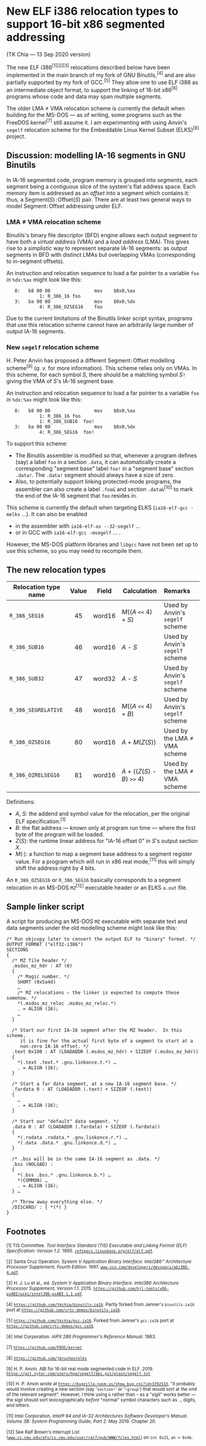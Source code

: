 # New ELF i386 relocation types to support 16-bit x86 segmented addressing

(TK Chia — 13 Sep 2020 version)

The new ELF i386<sup>[1][2][3]</sup> relocations described below have been implemented in the main branch of my fork of GNU Binutils,<sup>[4]</sup> and are also partially supported by my fork of GCC.<sup>[5]</sup>  They allow one to use ELF i386 as an intermediate object format, to support the linking of 16-bit x86<sup>[6]</sup> programs whose code and data may span multiple segments.

The older LMA ≠ VMA relocation scheme is currently the default when building for the MS-DOS — as of writing, some programs such as the FreeDOS kernel<sup>[7]</sup> still assume it.  I am experimenting with using Anvin's `segelf` relocation scheme for the Embeddable Linux Kernel Subset (ELKS)<sup>[8]</sup> project.

## Discussion: modelling IA-16 segments in GNU Binutils

In IA-16 segmented code, program memory is grouped into _segments_, each segment being a contiguous slice of the system's flat address space.  Each memory item is addressed as an _offset_ into a segment which contains it: thus, a Segment(_S_)`:`Offset(_S_) pair.  There are at least two general ways to model Segment`:`Offset addressing under ELF.

### LMA ≠ VMA relocation scheme

Binutils's binary file descriptor (BFD) engine allows each output segment to have both a _virtual address_ (VMA) and a _load address_ (LMA).  This gives rise to a simplistic way to represent separate IA-16 segments: as output segments in BFD with distinct LMAs but overlapping VMAs (corresponding to in-segment offsets).

An instruction and relocation sequence to load a far pointer to a variable `foo` in `%dx:%ax` might look like this:

       0:	b8 00 00             	mov    $0x0,%ax
    			1: R_386_16	foo
       3:	ba 00 00             	mov    $0x0,%dx
    			4: R_386_OZSEG16	foo

Due to the current limitations of the Binutils linker script syntax, programs that use this relocation scheme cannot have an arbitrarily large number of output IA-16 segments.

### New `segelf` relocation scheme

H. Peter Anvin has proposed a different Segment`:`Offset modelling scheme<sup>[9]</sup> (_q. v._ for more information).  This scheme relies only on VMAs.  In this scheme, for each symbol _S_, there should be a matching symbol _S_`!` giving the VMA of _S_'s IA-16 segment base.

An instruction and relocation sequence to load a far pointer to a variable `foo` in `%dx:%ax` might look like this:

       0:	b8 00 00             	mov    $0x0,%ax
    			1: R_386_16	foo
    			1: R_386_SUB16	foo!
       3:	ba 00 00             	mov    $0x0,%dx
    			4: R_386_SEG16	foo!

To support this scheme:

  * The Binutils assembler is modified so that, whenever a program defines (say) a label `foo` in a section `.data`, it can automatically create a corresponding "segment base" label `foo!` in a "segment base" section `.data!`.  The `.data!` segment should always have a size of zero.
  * Also, to potentially support linking protected-mode programs, the assembler can also create a label `.foo&` and section `.data&`<sup>[10]</sup> to mark the end of the IA-16 segment that `foo` resides in.
			
This scheme is currently the default when targeting ELKS (`ia16-elf-gcc -melks` …).  It can also be enabled

  * in the assembler with `ia16-elf-as --32-segelf` …
  * or in GCC with `ia16-elf-gcc -msegelf` … .

However, the MS-DOS platform libraries and `libgcc` have not been set up to use this scheme, so you may need to recompile them.

## The new relocation types

Relocation type name   | Value | Field  | Calculation                     | Remarks
---------------------- | :---: | :----: | ------------------------------- | :------
`R_386_SEG16`          |   45  | word16 | _M_((_A_ `<<` 4) + _S_)         | Used by Anvin's `segelf` scheme
`R_386_SUB16`          |   46  | word16 | _A_ - _S_                       | Used by Anvin's `segelf` scheme
`R_386_SUB32`          |   47  | word32 | _A_ - _S_                       | Used by Anvin's `segelf` scheme
`R_386_SEGRELATIVE`    |   48  | word16 | _M_((_A_ `<<` 4) + _B_)         | Used by Anvin's `segelf` scheme
`R_386_OZSEG16`        |   80  | word16 | _A_ + _M_(_Z_(_S_))             | Used by the LMA ≠ VMA scheme
`R_386_OZRELSEG16`     |   81  | word16 | _A_ + ((_Z_(_S_) - _B_) `>>` 4) | Used by the LMA ≠ VMA scheme

Definitions:

  * _A_, _S_: the addend and symbol value for the relocation, per the original ELF specification.<sup>[1]</sup>
  * _B_: the flat address — known only at program run time — where the first byte of the program will be loaded.
  * _Z_(_S_): the runtime linear address for "IA-16 offset 0" in _S_'s output section _X_.
  * _M_(·): a function to map a segment base address to a segment register value.  For a program which will run in x86 real mode,<sup>[11]</sup> this will simply shift the address right by 4 bits.

An `R_386_OZSEG16` or `R_386_SEG16` basically corresponds to a segment relocation in an MS-DOS `MZ`<sup>[12]</sup> executable header or an ELKS `a.out` file.

## Sample linker script

A script for producing an MS-DOS `MZ` executable with separate text and data segments under the old modelling scheme might look like this:

    /* Run objcopy later to convert the output ELF to "binary" format. */
    OUTPUT_FORMAT ("elf32-i386")
    SECTIONS
    {
      /* MZ file header */
      .msdos_mz_hdr : AT (0)
      {
        /* Magic number. */
        SHORT (0x5a4d)
        …
        /* MZ relocations — the linker is expected to compute these somehow. */
        *(.msdos_mz_reloc .msdos_mz_reloc.*)
        . = ALIGN (16);
        …
      }

      /* Start our first IA-16 segment after the MZ header.  In this scheme,
         it is fine for the actual first byte of a segment to start at a
         non-zero IA-16 offset. */
      .text 0x100 : AT (LOADADDR (.msdos_mz_hdr) + SIZEOF (.msdos_mz_hdr))
      {
        *(.text .text.* .gnu.linkonce.t.*) …
        . = ALIGN (16);
      }

      /* Start a far data segment, at a new IA-16 segment base. */
      .fardata 0 : AT (LOADADDR (.text) + SIZEOF (.text))
      {
        …
        . = ALIGN (16);
      }

      /* Start our "default" data segment. */
      .data 0 : AT (LOADADDR (.fardata) + SIZEOF (.fardata))
      {
        *(.rodata .rodata.* .gnu.linkonce.r.*) …
        *(.data .data.* .gnu.linkonce.d.*) …
      }

      /* .bss will be in the same IA-16 segment as .data. */
      .bss (NOLOAD) :
      {
        *(.bss .bss.* .gnu.linkonce.b.*) …
        *(COMMON) …
        . = ALIGN (16);
      } …

      /* Throw away everything else. */
      /DISCARD/ : { *(*) }
    }

## Footnotes

<sup>[1] TIS Committee.  _Tool Interface Standard (TIS) Executable and Linking Format (ELF) Specification: Version 1.2_. 1995. [`refspecs.linuxbase.org/elf/elf.pdf`](http://refspecs.linuxbase.org/elf/elf.pdf).</sup>

<sup>[2] Santa Cruz Operation.  _System V Application Binary Interface: Intel386™ Architecture Processor Supplement, Fourth Edition_. 1997. [`www.sco.com/developers/devspecs/abi386-4.pdf`](http://www.sco.com/developers/devspecs/abi386-4.pdf).</sup>

<sup>[3] H. J. Lu et al., ed.  _System V Application Binary Interface: Intel386 Architecture Processor Supplement, Version 1.1_.  2015. [`https://github.com/hjl-tools/x86-psABI/wiki/intel386-psABI-1.1.pdf`](https://github.com/hjl-tools/x86-psABI/wiki/intel386-psABI-1.1.pdf).</sup>

<sup>[4] [`https://github.com/tkchia/binutils-ia16`](https://github.com/tkchia/binutils-ia16).  Partly forked from Jenner's `binutils-ia16` port at [`https://github.com/crtc-demos/binutils-ia16`](https://github.com/crtc-demos/binutils-ia16).</sup>

<sup>[5] [`https://github.com/tkchia/gcc-ia16`](https://github.com/tkchia/binutils-ia16).  Forked from Jenner's `gcc-ia16` port at [`https://github.com/crtc-demos/gcc-ia16`](https://github.com/crtc-demos/gcc-ia16).</sup>

<sup>[6] Intel Corporation.  _iAPX 286 Programmer's Reference Manual_.  1983.</sup>

<sup>[7] [`https://github.com/FDOS/kernel`](https://github.com/FDOS/kernel)

<sup>[8] [`https://github.com/jbruchon/elks`](https://github.com/jbruchon/elks)

<sup>[9] H. P. Anvin.  ABI for 16-bit real mode segmented code in ELF.  2019.  [`https://git.zytor.com/users/hpa/segelf/abi.git/plain/segelf.txt`](https://git.zytor.com/users/hpa/segelf/abi.git/plain/segelf.txt)</sup>

<sup>[10] H. P. Anvin wrote at [`https://bugzilla.nasm.us/show_bug.cgi?id=3392533`](https://bugzilla.nasm.us/show_bug.cgi?id=3392533), "it probably would involve creating a new section (say '`section~`' or '`~group`') that would sort at the _end_ of the relevant segment".  However, I think using `&` rather than `~` as a "sigil" works better — the sigil should sort lexicographically _before_ "normal" symbol characters such as `.`, digits, and letters.

<sup>[11] Intel Corporation.  _Intel® 64 and IA-32 Architectures Software Developer’s Manual_.  _Volume 3B: System Programming Guide, Part 2_.  May 2019.  Chapter 20.</sup>

<sup>[12] See Ralf Brown's Interrupt List ([`www.cs.cmu.edu/afs/cs.cmu.edu/user/ralf/pub/WWW/files.html`](http://www.cs.cmu.edu/afs/cs.cmu.edu/user/ralf/pub/WWW/files.html)) on `int 0x21`, `ah = 0x4b`.
